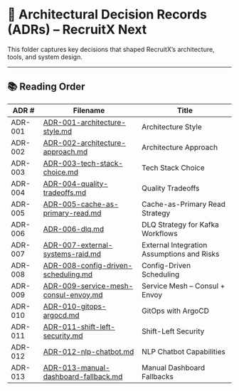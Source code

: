 # 🧾 Architectural Decision Records (ADRs) – RecruitX Next

This folder captures key decisions that shaped RecruitX’s architecture, tools, and system design.

---

## 📚 Reading Order

| ADR #   | Filename                                                                          | Title                                      |
|---------|-----------------------------------------------------------------------------------|--------------------------------------------|
| ADR-001 | [ADR-001-architecture-style.md](adrs/ADR-001-architecture-style.md)               | Architecture Style                         |
| ADR-002 | [ADR-002-architecture-approach.md](adrs/ADR-002-architecture-approach.md)         | Architecture Approach                      |
| ADR-003 | [ADR-003-tech-stack-choice.md](adrs/ADR-003-tech-stack-choice.md)                 | Tech Stack Choice                          |
| ADR-004 | [ADR-004-quality-tradeoffs.md](adrs/ADR-004-quality-tradeoffs.md)                 | Quality Tradeoffs                          |
| ADR-005 | [ADR-005-cache-as-primary-read.md](adrs/ADR-005-cache-as-primary-read.md)         | Cache-as-Primary Read Strategy             |
| ADR-006 | [ADR-006-dlq.md](adrs/ADR-006-dlq.md)                                             | DLQ Strategy for Kafka Workflows           |
| ADR-007 | [ADR-007-external-systems-raid.md](adrs/ADR-007-external-systems-raid.md)         | External Integration Assumptions and Risks |
| ADR-008 | [ADR-008-config-driven-scheduling.md](adrs/ADR-008-config-driven-scheduling.md)   | Config-Driven Scheduling                   |
| ADR-009 | [ADR-009-service-mesh-consul-envoy.md](adrs/ADR-009-service-mesh-consul-envoy.md) | Service Mesh – Consul + Envoy              |
| ADR-010 | [ADR-010-gitops-argocd.md](adrs/ADR-010-gitops-argocd.md)                         | GitOps with ArgoCD                         |
| ADR-011 | [ADR-011-shift-left-security.md](adrs/ADR-011-shift-left-security.md)             | Shift-Left Security                        |
| ADR-012 | [ADR-012-nlp-chatbot.md](adrs/ADR-012-nlp-chatbot.md)                             | NLP Chatbot Capabilities                   |
| ADR-013 | [ADR-013-manual-dashboard-fallback.md](adrs/ADR-013-manual-dashboard-fallback.md) | Manual Dashboard Fallbacks                 |


